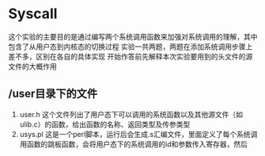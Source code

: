 # Syscall
这个实验的主要目的是通过编写两个系统调用函数来加强对系统调用的理解，其中包含了从用户态到内核态的切换过程
实验一共两题，两题在添加系统调用步骤上差不多，区别在各自的具体实现
开始作答前先解释本次实验要用到的头文件的源文件的大概作用
## /user目录下的文件
1. user.h
这个文件列出了用户态下可以调用的系统函数以及其他源文件（如ulib.c）的函数，给出函数的名称、返回类型及传参类型
2. usys.pl
这是一个perl脚本，运行后会生成.s汇编文件，里面定义了每个系统调用函数的跳板函数，会将用户态下的系统调用的id和参数传入寄存器，然后
<!--stackedit_data:
eyJoaXN0b3J5IjpbLTEyMTQ4NzU2NjYsMTU1MjY0MDkxMywtMT
AzNTYzNDM3Ml19
-->